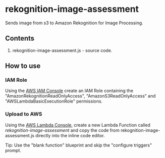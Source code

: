 # rekognition-image-assessment

Sends image from s3 to Amazon Rekognition for Image Processing.  

## Contents

1. rekognition-image-assessment.js - source code.

## How to use

### IAM Role

Using the [AWS IAM Console](https://aws.amazon.com/console/) create an IAM Role containing the "AmazonRekognitionReadOnlyAccess", "AmazonS3ReadOnlyAccess" and "AWSLambdaBasicExecutionRole" permissions. 

### Upload to AWS

Using the [AWS Lambda Console](https://aws.amazon.com/lambda), create a new Lambda Function called *rekognition-image-assessment* and copy the code from rekognition-image-assessment.js directly into the inline code editor.

Tip: Use the "blank function" blueprint and skip the "configure triggers" prompt.
